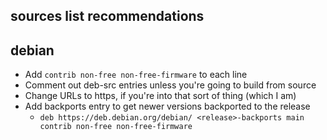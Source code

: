 ## sources list recommendations

## debian

- Add `contrib non-free non-free-firmware` to each line
- Comment out deb-src entries unless you're going to build from source
- Change URLs to https, if you're into that sort of thing (which I am)
- Add backports entry to get newer versions backported to the release
  - `deb https://deb.debian.org/debian/ <release>-backports main contrib non-free non-free-firmware`
